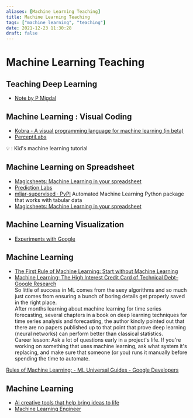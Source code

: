 ```yaml
---
aliases: [Machine Learning Teaching]
title: Machine Learning Teaching
tags: ["machine learning", "teaching"]
date: 2021-12-23 11:30:28
draft: false
---
```


# Machine Learning Teaching

## Teaching Deep Learning

- [Note by P Migdal](https://p.migdal.pl/2017/04/30/teaching-deep-learning.html)

## Machine Learning : Visual Coding

- [Kobra - A visual programming language for machine learning (in beta)](https://kobra.dev/)
- [PerceptiLabs](https://www.perceptilabs.com/)

💡 : Kid's machine learning tutorial

## Machine Learning on Spreadsheet

- [Magicsheets: Machine Learning in your spreadsheet](https://www.magicsheets.io/#templates-page-anchor)
- [Prediction Labs](https://predictionlaboratory.com/)
- [mljar-supervised · PyPI](https://pypi.org/project/mljar-supervised/) Automated Machine Learning Python package that works with tabular data
- [Magicsheets: Machine Learning in your spreadsheet](https://www.magicsheets.io/)

## Machine Learning Visualization

- [Experiments with Google](https://experiments.withgoogle.com/)

## Machine Learning

- [The First Rule of Machine Learning: Start without Machine Learning](https://eugeneyan.com/writing/first-rule-of-ml/)
- [Machine Learning: The High Interest Credit Card of Technical Debt–Google Research](https://research.google/pubs/pub43146/)  
So little of success in ML comes from the sexy algorithms and so much just comes from ensuring a bunch of boring details get properly saved in the right place.  
After months learning about machine learning for time series forecasting, several chapters in a book on deep learning techniques for time series analysis and forecasting, the author kindly pointed out that there are no papers published up to that point that prove deep learning (neural networks) can perform better than classical statistics.  
Career lesson: Ask a lot of questions early in a project's life. If you're working on something that uses machine learning, ask what system it's replacing, and make sure that someone (or you) runs it manually before spending the time to automate.

[Rules of Machine Learning:  -  ML Universal Guides  -  Google Developers](https://developers.google.com/machine-learning/guides/rules-of-ml)

## Machine Learning

- [Ai creative tools that help bring ideas to life](https://www.vizcom.co/static/media/weapons.143795cb.png)
- [Machine Learning Engineer](https://arxiv.org/abs/1709.02840)
